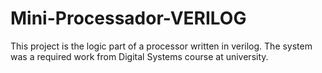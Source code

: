 # Mini-Processador-VERILOG
This project is the logic part of a processor written in verilog. The system was a required work from Digital Systems course at university.
